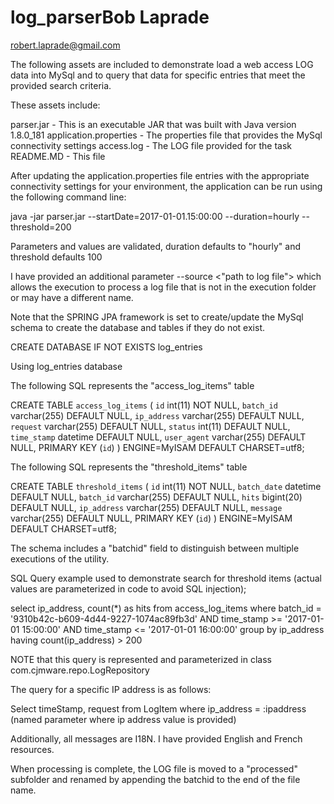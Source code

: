 # log_parserBob Laprade
robert.laprade@gmail.com

The following assets are included to demonstrate load a web access LOG data into MySql and to query that data for specific entries that meet the provided search criteria.

These assets include:

parser.jar - This is an executable JAR that was built with Java version 1.8.0_181
application.properties - The properties file that provides the MySql connectivity settings
access.log - The LOG file provided for the task
README.MD - This file


After updating the application.properties file entries with the appropriate connectivity settings for your environment, the application can be run using the following command line:

java -jar parser.jar --startDate=2017-01-01.15:00:00 --duration=hourly --threshold=200

Parameters and values are validated, duration defaults to "hourly" and threshold defaults 100

I have provided an additional parameter --source <"path to log file"> which allows the execution to process a log file that is not in the execution folder or may have a different name.

Note that the SPRING JPA framework is set to create/update the MySql schema to create the database and tables if they do not exist.

CREATE DATABASE IF NOT EXISTS log_entries

Using log_entries database

The following SQL represents the "access_log_items" table

CREATE TABLE `access_log_items` (
  `id` int(11) NOT NULL,
  `batch_id` varchar(255) DEFAULT NULL,
  `ip_address` varchar(255) DEFAULT NULL,
  `request` varchar(255) DEFAULT NULL,
  `status` int(11) DEFAULT NULL,
  `time_stamp` datetime DEFAULT NULL,
  `user_agent` varchar(255) DEFAULT NULL,
  PRIMARY KEY (`id`)
) ENGINE=MyISAM DEFAULT CHARSET=utf8;


The following SQL represents the "threshold_items" table

CREATE TABLE `threshold_items` (
  `id` int(11) NOT NULL,
  `batch_date` datetime DEFAULT NULL,
  `batch_id` varchar(255) DEFAULT NULL,
  `hits` bigint(20) DEFAULT NULL,
  `ip_address` varchar(255) DEFAULT NULL,
  `message` varchar(255) DEFAULT NULL,
  PRIMARY KEY (`id`)
) ENGINE=MyISAM DEFAULT CHARSET=utf8;


The schema includes a "batchid" field to distinguish between multiple executions of the utility.



SQL Query example used to demonstrate search for threshold items (actual values are parameterized in code to avoid SQL injection);


select ip_address, count(*) as hits 
from access_log_items 
where batch_id = '9310b42c-b609-4d44-9227-1074ac89fb3d' AND 
time_stamp >= '2017-01-01 15:00:00' AND 
time_stamp <= '2017-01-01 16:00:00' 
group by ip_address 
having count(ip_address) > 200 


NOTE that this query is represented and parameterized in class com.cjmware.repo.LogRepository

The query for a specific IP address is as follows:

Select timeStamp, request from LogItem where ip_address = :ipaddress (named parameter where ip address value is provided)


Additionally, all messages are I18N. I have provided English and French resources.

When processing is complete, the LOG file is moved to a "processed" subfolder and renamed by appending the batchid to the end of the file name.
